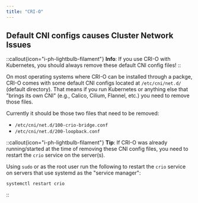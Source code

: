 ```yaml
---
title: "CRI-O"
---
```


## Default CNI configs causes Cluster Network Issues

::callout{icon="i-ph-lightbulb-filament"}
**Info**:
If you use CRI-O with Kubernetes, you should always remove these default CNI config files!
::

On most operating systems where CRI-O can be installed through a packge, CRI-O comes with some default CNI configs located at `/etc/cni/net.d/` (default directory).
That means if you run Kubernetes or anything else that "brings its own CNI" (e.g., Calico, Cilium, Flannel, etc.) you need to remove those files.

Currently it should be those two files that need to be removed:

* `/etc/cni/net.d/100-crio-bridge.conf`
* `/etc/cni/net.d/200-loopback.conf`

::callout{icon="i-ph-lightbulb-filament"}
**Tip**:
If CRI-O was already running/started at the time of removing these CNI config files, you need to restart the `crio` service on the server(s).

Using `sudo` or as the root user run the following to restart the `crio` service on servers that use systemd as the "service manager":

```console
systemctl restart crio
```
::
